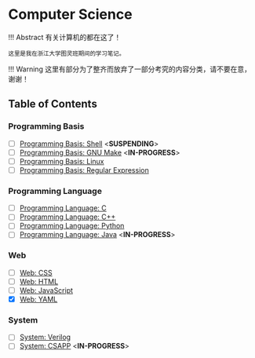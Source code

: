 # Computer Science

!!! Abstract
    有关计算机的都在这了！

    这里是我在浙江大学图灵班期间的学习笔记。

!!! Warning
    这里有部分为了整齐而放弃了一部分考究的内容分类，请不要在意，谢谢！

## Table of Contents

### Programming Basis

- [ ] [Programming Basis: Shell](./Programming%20Basis/Shell.md) <**SUSPENDING**>
- [ ] [Programming Basis: GNU Make](./Programming%20Basis/GNU%20Make.md) <**IN-PROGRESS**>
- [ ] [Programming Basis: Linux](./Programming%20Basis/Linux.md)
- [ ] [Programming Basis: Regular Expression](./Programming%20Basis/Regular%20Expression.md)

### Programming Language

- [ ] [Programming Language: C](./Programming%20Language/C.md)
- [ ] [Programming Language: C++](./Programming%20Language/C++.md)
- [ ] [Programming Language: Python](./Programming%20Language/Python.md)
- [ ] [Programming Language: Java](./Programming%20Language/Java.md) <**IN-PROGRESS**>

### Web

- [ ] [Web: CSS](./Web/CSS.md)
- [ ] [Web: HTML](./Web/HTML.md)
- [ ] [Web: JavaScript](./Web/JavaScript.md)
- [x] [Web: YAML](./Programming%20Language/YAML.md) 

### System

- [ ] [System: Verilog](./System/Verilog.md)
- [ ] [System: CSAPP](./System/CSAPP.md) <**IN-PROGRESS**>
